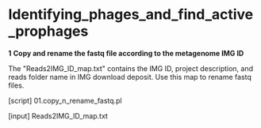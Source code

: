#  **Identifying_phages_and_find_active_prophages** 

**1** **Copy and rename the fastq file according to the metagenome IMG ID**

The "Reads2IMG_ID_map.txt" contains the IMG ID, project description, and reads folder name in IMG download deposit. Use this map to rename fastq files.

[script] 01.copy_n_rename_fastq.pl

[input] Reads2IMG_ID_map.txt

